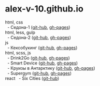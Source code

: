 # alex-v-10.github.io
html, css  
&nbsp;&nbsp;- Седона-1 ([git-hub](https://github.com/alex-v-10/2116963-sedona-34), [gh-pages](https://alex-v-10.github.io/2116963-sedona-34/))  
html, less, gulp  
&nbsp;&nbsp;- Седона-2 ([git-hub](https://github.com/alex-v-10/2116963-sedona-26), [gh-pages](https://alex-v-10.github.io/2116963-sedona-26/))  
js  
&nbsp;&nbsp;- Кексобукинг ([git-hub](https://github.com/alex-v-10/2116963-keksobooking-27), [gh-pages](https://alex-v-10.github.io/2116963-keksobooking-27/))  
html, scss, js  
&nbsp;&nbsp;- Drink2Go ([git-hub](https://github.com/alex-v-10/Drink2Go), [gh-pages](https://alex-v-10.github.io/Drink2Go/))  
&nbsp;&nbsp;- Smart Device ([git-hub](https://github.com/alex-v-10/smart-device), [gh-pages](https://alex-v-10.github.io/smart-device/))  
&nbsp;&nbsp;- Круизы в Антарктику ([git-hub](https://github.com/alex-v-10/kruizy-v-antarktiku), [gh-pages](https://alex-v-10.github.io/kruizy-v-antarktiku/))  
&nbsp;&nbsp;- Supergym ([git-hub](https://github.com/alex-v-10/supergym), [gh-pages](https://alex-v-10.github.io/supergym/))  
react
&nbsp;&nbsp;- Six Cities ([git-hub](https://github.com/alex-v-10/2116963-six-cities-15))
